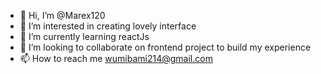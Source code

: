 - 👋 Hi, I’m @Marex120
- 👀 I’m interested in creating lovely interface
- 🌱 I’m currently learning reactJs
- 💞️ I’m looking to collaborate on frontend project to build my experience
- 📫 How to reach me wumibami214@gmail.com

<!---
Marex120/Marex120 is a ✨ special ✨ repository because its `README.md` (this file) appears on your GitHub profile.
You can click the Preview link to take a look at your changes.
--->
